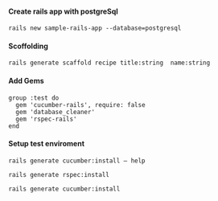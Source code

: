 #### Create rails app with postgreSql

```
rails new sample-rails-app --database=postgresql
```

#### Scoffolding 

```
rails generate scaffold recipe title:string  name:string
```

#### Add Gems

```
group :test do
  gem 'cucumber-rails', require: false
  gem 'database_cleaner'
  gem 'rspec-rails'
end
````

#### Setup test enviroment

```
rails generate cucumber:install — help
```

```
rails generate rspec:install
```

```
rails generate cucumber:install
```

